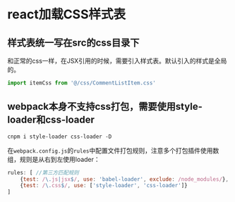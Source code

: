 
# react加载CSS样式表

## 样式表统一写在src的css目录下

和正常的css一样，在JSX引用的时候，需要引入样式表。默认引入的样式是全局的。

```js
import itemCss from '@/css/CommentListItem.css'
```

## webpack本身不支持css打包，需要使用style-loader和css-loader

```shell
cnpm i style-loader css-loader -D
```

在`webpack.config.js`的`rules`中配置文件打包规则，注意多个打包插件使用数组，规则是从右到左使用loader：

```js
rules: [ //第三方匹配规则
    {test: /\.js|jsx$/, use: 'babel-loader', exclude: /node_modules/},  //exclude，排除node_modules目录
    {test: /\.css$/, use: ['style-loader', 'css-loader']}
]
```
